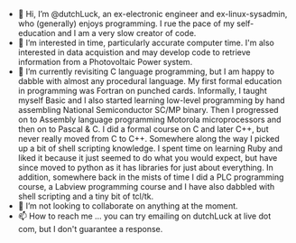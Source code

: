 - 👋 Hi, I’m @dutchLuck, an ex-electronic engineer and ex-linux-sysadmin, who (generally) enjoys programming. I rue the pace of my self-education and I am a very slow creator of code.
- 👀 I’m interested in time, particularly accurate computer time. I'm also interested in data acquistion and may develop code to retrieve information from a Photovoltaic Power system.
- 🌱 I’m currently revisiting C language programming, but I am happy to dabble with almost any procedural language. My first formal education in programming was Fortran on punched cards. Informally, I taught myself Basic and I also started learning low-level programming by hand assembling National Semiconductor SC/MP binary. Then I progressed on to Assembly language programming Motorola microprocessors and then on to Pascal & C. I did a formal course on C and later C++, but never really moved from C to C++. Somewhere along the way I picked up a bit of shell scripting knowledge. I spent time on learning Ruby and liked it because it just seemed to do what you would expect, but have since moved to python as it has libraries for just about everything. In addition, somewhere back in the mists of time I did a PLC programming course, a Labview programming course and I have also dabbled with shell scripting and a tiny bit of tcl/tk.
- 💞️ I’m not looking to collaborate on anything at the moment.
- 📫 How to reach me ... you can try emailing on dutchLuck at live dot com, but I don't guarantee 
a response.
<!---
dutchLuck/dutchLuck is a ✨ special ✨ repository because its `README.md` (this file) appears on your GitHub profile.
You can click the Preview link to take a look at your changes.
--->
